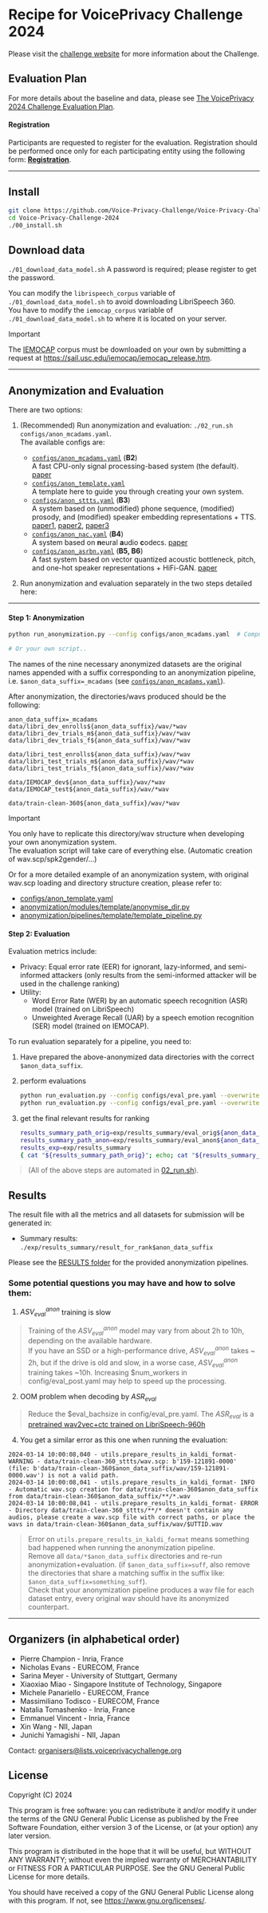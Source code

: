 # Recipe for VoicePrivacy Challenge 2024

Please visit the [challenge website](https://www.voiceprivacychallenge.org/) for more information about the Challenge.

## Evaluation Plan

For more details about the baseline and data, please see [The VoicePrivacy 2024 Challenge Evaluation Plan](https://www.voiceprivacychallenge.org/docs/VoicePrivacy_2024_Eval_Plan_v1.0.pdf).

#### Registration
Participants are requested to register for the evaluation. Registration should be performed once only for each participating entity using the following form: **[Registration](https://forms.office.com/r/T2ZHD1p3UD)**.

---

## Install
```bash
git clone https://github.com/Voice-Privacy-Challenge/Voice-Privacy-Challenge-2024.git
cd Voice-Privacy-Challenge-2024
./00_install.sh
```

## Download data

`./01_download_data_model.sh` 
A password is required; please register to get the password.  

You can modify the `librispeech_corpus` variable of `./01_download_data_model.sh` to avoid downloading LibriSpeech 360.  
You have to modify the `iemocap_corpus` variable of `./01_download_data_model.sh` to where it is located on your server.  

> [!IMPORTANT]  
> The [IEMOCAP](https://sail.usc.edu/iemocap/iemocap_release.htm) corpus must be downloaded on your own by submitting a request at https://sail.usc.edu/iemocap/iemocap_release.htm.

---

## Anonymization and Evaluation
There are two options:
1. (Recommended) Run anonymization and evaluation: `./02_run.sh configs/anon_mcadams.yaml`.  
    The available configs are:
    - [`configs/anon_mcadams.yaml`](configs/anon_mcadams.yaml) (**B2**)  
    A fast CPU-only signal processing-based system  (the default). [paper](https://arxiv.org/abs/2011.01130)
    - [`configs/anon_template.yaml`](configs/anon_template.yaml)  
    A template here to guide you through creating your own system.
    - [`configs/anon_sttts.yaml`](configs/anon_sttts.yaml) (**B3**)   
    A system based on (unmodified) phone sequence, (modified) prosody, and (modified) speaker embedding representations + TTS. [paper1](https://www.isca-archive.org/interspeech_2022/meyer22b_interspeech.html), [paper2](https://ieeexplore.ieee.org/document/10022601), [paper3](https://ieeexplore.ieee.org/document/10096607)
    - [`configs/anon_nac.yaml`](configs/anon_nac.yaml) (**B4**)  
    A system based on **n**eural **a**udio **c**odecs. [paper](https://arxiv.org/abs/2309.14129)
    - [`configs/anon_asrbn.yaml`](configs/anon_asrbn.yaml) (**B5, B6**)  
    A fast system based on vector quantized acoustic bottleneck, pitch, and one-hot speaker representations + HiFi-GAN. [paper](https://arxiv.org/abs/2308.04455)
    
2. Run anonymization and evaluation separately in the two steps detailed here:

---------------------------------------------------------------------------

#### Step 1: Anonymization
```sh
python run_anonymization.py --config configs/anon_mcadams.yaml  # Compute time varies from 30 minutes to 10 hours, depending on the number of cores.

# Or your own script..
```
The names of the nine necessary anonymized datasets are the original names appended with a suffix corresponding to an anonymization pipeline, i.e. `$anon_data_suffix=_mcadams` (see [`configs/anon_mcadams.yaml`](configs/anon_mcadams.yaml)).  

After anonymization, the directories/wavs produced should be the following:
```log
anon_data_suffix=_mcadams
data/libri_dev_enrolls${anon_data_suffix}/wav/*wav
data/libri_dev_trials_m${anon_data_suffix}/wav/*wav
data/libri_dev_trials_f${anon_data_suffix}/wav/*wav

data/libri_test_enrolls${anon_data_suffix}/wav/*wav
data/libri_test_trials_m${anon_data_suffix}/wav/*wav
data/libri_test_trials_f${anon_data_suffix}/wav/*wav

data/IEMOCAP_dev${anon_data_suffix}/wav/*wav
data/IEMOCAP_test${anon_data_suffix}/wav/*wav

data/train-clean-360${anon_data_suffix}/wav/*wav
```

> [!IMPORTANT]  
> You only have to replicate this directory/wav
> structure when developing your own anonymization system.  
> The evaluation script will take care of everything else. (Automatic creation
> of wav.scp/spk2gender/...)  
>
> Or for a more detailed example of an anonymization system, with original wav.scp
> loading and directory structure creation, please refer to:
> - [configs/anon_template.yaml](./configs/anon_template.yaml)
> - [anonymization/modules/template/anonymise_dir.py](./anonymization/modules/template/anonymise_dir.py)
> - [anonymization/pipelines/template/template_pipeline.py](./anonymization/pipelines/template/template_pipeline.py)

#### Step 2: Evaluation
Evaluation metrics include:
- Privacy: Equal error rate (EER) for ignorant, lazy-informed, and semi-informed attackers (only results from the semi-informed attacker will be used in the challenge ranking) 
- Utility:
  - Word Error Rate (WER) by an automatic speech recognition (ASR) model (trained on LibriSpeech)
  - Unweighted Average Recall (UAR) by a speech emotion recognition (SER) model (trained on IEMOCAP).


To run evaluation separately for a pipeline, you need to:
1. Have prepared the above-anonymized data directories with the correct `$anon_data_suffix`.
2. perform evaluations
    ```sh
    python run_evaluation.py --config configs/eval_pre.yaml --overwrite "{\"anon_data_suffix\": \"$anon_data_suffix\"}" --force_compute True
    python run_evaluation.py --config configs/eval_pre.yaml --overwrite "{\"anon_data_suffix\": \"$anon_data_suffix\"}" --force_compute True
    ```

3. get the final relevant results for ranking
    ```sh
    results_summary_path_orig=exp/results_summary/eval_orig${anon_data_suffix}/results_orig.txt # the same value as $results_summary_path in configs/eval_pre.yaml
    results_summary_path_anon=exp/results_summary/eval_anon${anon_data_suffix}/results_anon.txt # the same value as $results_summary_path in configs/eval_post.yaml
    results_exp=exp/results_summary
    { cat "${results_summary_path_orig}"; echo; cat "${results_summary_path_anon}"; } > "${results_exp}/result_for_rank${anon_data_suffix}"
    ```

> (All of the above steps are automated in [02_run.sh](./02_run.sh)).

## Results

The result file with all the metrics and all datasets for submission will be generated in:
* Summary results: `./exp/results_summary/result_for_rank$anon_data_suffix`

Please see the [RESULTS folder](./results) for the provided anonymization pipelines.

### Some potential questions you may have and how to solve them:
1. $ASV_{eval}^{anon}$ training is slow
> Training of the $ASV_{eval}^{anon}$ model may vary from about 2h to 10h, depending on the available hardware.  
> If you have an SSD or a high-performance drive, $ASV_{eval}^{anon}$ takes ~ 2h, but if the drive is old and slow, in a worse case,  $ASV_{eval}^{anon}$ training takes ~10h.
> Increasing $num_workers in config/eval_post.yaml may help to speed up the processing.

2. OOM problem when decoding by $ASR_{eval}$

> Reduce the $eval_bachsize in config/eval_pre.yaml. The $ASR_{eval}$ is a [pretrained wav2vec+ctc trained on LibriSpeech-960h](https://huggingface.co/speechbrain/asr-wav2vec2-librispeech)

4. You get a similar error as this one when running the evaluation:
 ```log
 2024-03-14 10:00:08,040 - utils.prepare_results_in_kaldi_format- WARNING - data/train-clean-360_sttts/wav.scp: b'159-121891-0000' (file: b'data/train-clean-360$anon_data_suffix/wav/159-121891-0000.wav') is not a valid path.
 2024-03-14 10:00:08,041 - utils.prepare_results_in_kaldi_format- INFO - Automatic wav.scp creation for data/train-clean-360$anon_data_suffix from data/train-clean-360$anon_data_suffix/**/*.wav
 2024-03-14 10:00:08,041 - utils.prepare_results_in_kaldi_format- ERROR - Directory data/train-clean-360_sttts/**/* doesn't contain any audios, please create a wav.scp file with correct paths, or place the wavs in data/train-clean-360$anon_data_suffix/wav/$UTTID.wav
```

> Error on `utils.prepare_results_in_kaldi_format` means something bad happened when running the anonymization pipeline.  
> Remove all `data/*$anon_data_suffix` directories and re-run anonymization+evaluation. (if `$anon_data_suffix=suff`, also remove the directories that share a matching suffix in the suffix like: `$anon_data_suffix=something_suff`).  
> Check that your anonymization pipeline produces a wav file for each dataset
entry, every original wav should have its anonymized counterpart.  


---

## Organizers (in alphabetical order)


- Pierre Champion - Inria, France
- Nicholas Evans - EURECOM, France
- Sarina Meyer - University of Stuttgart, Germany
- Xiaoxiao Miao - Singapore Institute of Technology, Singapore
- Michele Panariello - EURECOM, France
- Massimiliano Todisco - EURECOM, France
- Natalia Tomashenko - Inria, France
- Emmanuel Vincent - Inria, France
- Xin Wang - NII, Japan
- Junichi Yamagishi - NII, Japan

Contact: organisers@lists.voiceprivacychallenge.org

## License

Copyright (C) 2024

This program is free software: you can redistribute it and/or modify
it under the terms of the GNU General Public License as published by
the Free Software Foundation, either version 3 of the License, or
(at your option) any later version.

This program is distributed in the hope that it will be useful,
but WITHOUT ANY WARRANTY; without even the implied warranty of
MERCHANTABILITY or FITNESS FOR A PARTICULAR PURPOSE. See the
GNU General Public License for more details.

You should have received a copy of the GNU General Public License
along with this program. If not, see <https://www.gnu.org/licenses/>.

